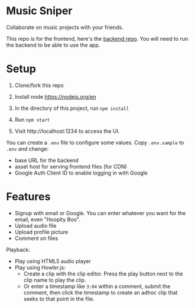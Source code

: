 # Music Sniper

Collaborate on music projects with your friends.

This repo is for the frontend, here's the [backend repo](https://github.com/mickmister/music-sniper-rails). You will need to run the backend to be able to use the app.

# Setup

1. Clone/fork this repo

2. Install node
https://nodejs.org/en

3. In the directory of this project, run `npm install`

4. Run `npm start`

5. Visit http://localhost:1234 to access the UI.

You can create a `.env` file to configure some values. Copy `.env.sample` to `.env` and change:
- base URL for the backend
- asset host for serving frontend files (for CDN)
- Google Auth Client ID to enable logging in with Google

# Features

- Signup with email or Google. You can enter whatever you want for the email, even "Hoopity Boo".
- Upload audio file
- Upload profile picture
- Comment on files

Playback:
- Play using HTML5 audio player
- Play using Howler.js:
    - Create a clip with the clip editor. Press the play button next to the clip name to play the clip.
    - Or enter a timestamp like `3:04` within a comment, submit the comment, then click the timestamp to create an adhoc clip that seeks to that point in the file.
